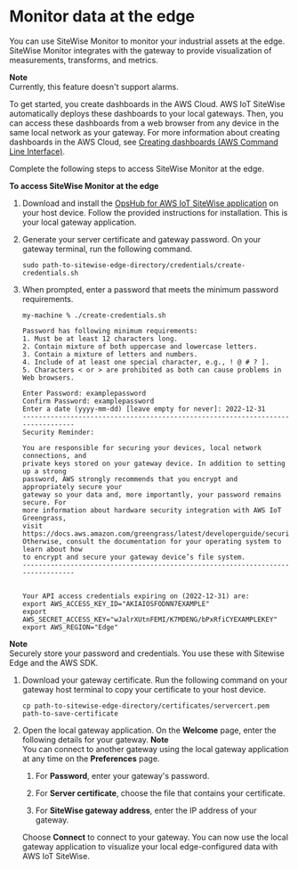 # Monitor data at the edge<a name="using-opshub"></a>

You can use SiteWise Monitor to monitor your industrial assets at the edge\. SiteWise Monitor integrates with the gateway to provide visualization of measurements, transforms, and metrics\. 

**Note**  
Currently, this feature doesn't support alarms\.

To get started, you create dashboards in the AWS Cloud\. AWS IoT SiteWise automatically deploys these dashboards to your local gateways\. Then, you can access these dashboards from a web browser from any device in the same local network as your gateway\. For more information about creating dashboards in the AWS Cloud, see [Creating dashboards \(AWS Command Line Interface\)](create-dashboards-using-aws-cli.md)\.

Complete the following steps to access SiteWise Monitor at the edge\.

**To access SiteWise Monitor at the edge**

1.  Download and install the [OpsHub for AWS IoT SiteWise application](https://aws-iot-sitewise.s3.amazonaws.com/gateway/OpsHub+for+AWS+IoT+SiteWise.exe) on your host device\. Follow the provided instructions for installation\. This is your local gateway application\. 

1. Generate your server certificate and gateway password\. On your gateway terminal, run the following command\.

   ```
   sudo path-to-sitewise-edge-directory/credentials/create-credentials.sh
   ```

1. When prompted, enter a password that meets the minimum password requirements\.

   ```
   my-machine % ./create-credentials.sh 
   
   Password has following minimum requirements:
   1. Must be at least 12 characters long.
   2. Contain mixture of both uppercase and lowercase letters.
   3. Contain a mixture of letters and numbers.
   4. Include of at least one special character, e.g., ! @ # ? ].
   5. Characters < or > are prohibited as both can cause problems in Web browsers.
   
   Enter Password: examplepassword
   Confirm Password: examplepassword
   Enter a date (yyyy-mm-dd) [leave empty for never]: 2022-12-31
   --------------------------------------------------------------------------------
   Security Reminder:
    
   You are responsible for securing your devices, local network connections, and
   private keys stored on your gateway device. In addition to setting up a strong
   password, AWS strongly recommends that you encrypt and appropriately secure your
   gateway so your data and, more importantly, your password remains secure. For
   more information about hardware security integration with AWS IoT Greengrass,
   visit https://docs.aws.amazon.com/greengrass/latest/developerguide/security.html
   Otherwise, consult the documentation for your operating system to learn about how
   to encrypt and secure your gateway device’s file system.
   --------------------------------------------------------------------------------
   
   
   Your API access credentials expiring on (2022-12-31) are:
   export AWS_ACCESS_KEY_ID="AKIAIOSFODNN7EXAMPLE"
   export AWS_SECRET_ACCESS_KEY="wJalrXUtnFEMI/K7MDENG/bPxRfiCYEXAMPLEKEY"
   export AWS_REGION="Edge"
   ```
**Note**  
Securely store your password and credentials\. You use these with Sitewise Edge and the AWS SDK\.

1. Download your gateway certificate\. Run the following command on your gateway host terminal to copy your certificate to your host device\.

   ```
   cp path-to-sitewise-edge-directory/certificates/servercert.pem path-to-save-certificate
   ```

1. Open the local gateway application\. On the **Welcome** page, enter the following details for your gateway\. 
**Note**  
 You can connect to another gateway using the local gateway application at any time on the **Preferences** page\. 

   1. For **Password**, enter your gateway's password\.

   1. For **Server certificate**, choose the file that contains your certificate\.

   1. For **SiteWise gateway address**, enter the IP address of your gateway\.

   Choose **Connect** to connect to your gateway\. You can now use the local gateway application to visualize your local edge\-configured data with AWS IoT SiteWise\.